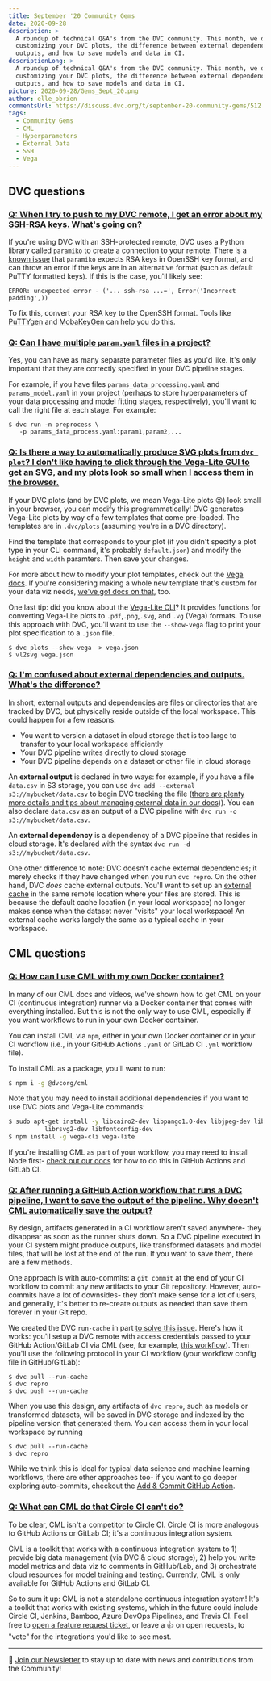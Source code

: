 ```yaml
---
title: September '20 Community Gems
date: 2020-09-28
description: >
  A roundup of technical Q&A's from the DVC community. This month, we discuss
  customizing your DVC plots, the difference between external dependencies and
  outputs, and how to save models and data in CI.
descriptionLong: >
  A roundup of technical Q&A's from the DVC community. This month, we discuss
  customizing your DVC plots, the difference between external dependencies and
  outputs, and how to save models and data in CI.
picture: 2020-09-28/Gems_Sept_20.png
author: elle_obrien
commentsUrl: https://discuss.dvc.org/t/september-20-community-gems/512
tags:
  - Community Gems
  - CML
  - Hyperparameters
  - External Data
  - SSH
  - Vega
---
```


## DVC questions

### [Q: When I try to push to my DVC remote, I get an error about my SSH-RSA keys. What's going on?](https://discordapp.com/channels/485586884165107732/485596304961962003/748735263634620518)

If you're using DVC with an SSH-protected remote, DVC uses a Python library
called `paramiko` to create a connection to your remote. There is a
[known issue](https://stackoverflow.com/questions/51955990/base64-decoding-error-incorrect-padding-when-loading-putty-ppk-private-key-to)
that `paramiko` expects RSA keys in OpenSSH key format, and can throw an error
if the keys are in an alternative format (such as default PuTTY formatted keys).
If this is the case, you'll likely see:

```
ERROR: unexpected error - ('... ssh-rsa ...=', Error('Incorrect padding',))
```

To fix this, convert your RSA key to the OpenSSH format. Tools like
[PuTTYgen](https://www.puttygen.com/) and
[MobaKeyGen](https://mobaxterm.mobatek.net/) can help you do this.

### [Q: Can I have multiple `param.yaml` files in a project?](https://discordapp.com/channels/485586884165107732/563406153334128681/753322309942509578)

Yes, you can have as many separate parameter files as you'd like. It's only
important that they are correctly specified in your DVC pipeline stages.

For example, if you have files `params_data_processing.yaml` and
`params_model.yaml` in your project (perhaps to store hyperparameters of your
data processing and model fitting stages, respectively), you'll want to call the
right file at each stage. For example:

```dvc
$ dvc run -n preprocess \
   -p params_data_process.yaml:param1,param2,...
```

### [Q: Is there a way to automatically produce SVG plots from `dvc plot`? I don't like having to click through the Vega-Lite GUI to get an SVG, and my plots look so small when I access them in the browser.](https://discordapp.com/channels/485586884165107732/563406153334128681/750012082149392414)

If your DVC plots (and by DVC plots, we mean Vega-Lite plots 😉) look small in
your browser, you can modify this programmatically! DVC generates Vega-Lite
plots by way of a few templates that come pre-loaded. The templates are in
`.dvc/plots` (assuming you're in a DVC directory).

Find the template that corresponds to your plot (if you didn't specify a plot
type in your CLI command, it's probably `default.json`) and modify the `height`
and `width` paramters. Then save your changes.

For more about how to modify your plot templates, check out the
[Vega docs](https://vega.github.io/vega/docs/specification/). If you're
considering making a whole new template that's custom for your data viz needs,
[we've got docs on that](https://dvc.org/doc/command-reference/plots#custom-templates),
too.

One last tip: did you know about the
[Vega-Lite CLI](https://anaconda.org/conda-forge/vega-lite-cli)? It provides
functions for converting Vega-Lite plots to `.pdf`,`.png`,`.svg`, and `.vg`
(Vega) formats. To use this approach with DVC, you'll want to use the
`--show-vega` flag to print your plot specification to a `.json` file.

```dvc
$ dvc plots --show-vega  > vega.json
$ vl2svg vega.json
```

### [Q: I'm confused about external dependencies and outputs. What's the difference?](https://discordapp.com/channels/485586884165107732/485596304961962003/752478399326453840)

In short, external outputs and dependencies are files or directories that are
tracked by DVC, but physically reside outside of the local workspace. This could
happen for a few reasons:

- You want to version a dataset in cloud storage that is too large to transfer
  to your local workspace efficiently
- Your DVC pipeline writes directly to cloud storage
- Your DVC pipeline depends on a dataset or other file in cloud storage

An **external output** is declared in two ways: for example, if you have a file
`data.csv` in S3 storage, you can use
`dvc add --external s3://mybucket/data.csv` to begin DVC tracking the file
([there are plenty more details and tips about managing external data in our docs](https://dvc.org/doc/user-guide/managing-external-data))).
You can also declare `data.csv` as an output of a DVC pipeline with
`dvc run -o s3://mybucket/data.csv`.

An **external dependency** is a dependency of a DVC pipeline that resides in
cloud storage. It's declared with the syntax
`dvc run -d s3://mybucket/data.csv`.

One other difference to note: DVC doesn't cache external dependencies; it merely
checks if they have changed when you run `dvc repro`. On the other hand, DVC
_does_ cache external outputs. You'll want to set up an
[external cache](https://dvc.org/doc/user-guide/how-to/share-a-dvc-cache#configure-the-shared-cache)
in the same remote location where your files are stored. This is because the
default cache location (in your local workspace) no longer makes sense when the
dataset never "visits" your local workspace! An external cache works largely the
same as a typical cache in your workspace.

## CML questions

### [Q: How can I use CML with my own Docker container?](https://discordapp.com/channels/485586884165107732/728693131557732403/757553135840526376)

In many of our CML docs and videos, we've shown how to get CML on your CI
(continuous integration) runner via a Docker container that comes with
everything installed. But this is not the only way to use CML, especially if you
want workflows to run in your own Docker container.

You can install CML via `npm`, either in your own Docker container or in your CI
workflow (i.e., in your GitHub Actions `.yaml` or GitLab CI `.yml` workflow
file).

To install CML as a package, you'll want to run:

```bash
$ npm i -g @dvcorg/cml
```

Note that you may need to install additional dependencies if you want to use DVC
plots and Vega-Lite commands:

```bash
$ sudo apt-get install -y libcairo2-dev libpango1.0-dev libjpeg-dev libgif-dev \
          librsvg2-dev libfontconfig-dev
$ npm install -g vega-cli vega-lite
```

If you're installing CML as part of your workflow, you may need to install Node
first-
[check out our docs](https://github.com/iterative/cml#install-cml-as-a-package)
for how to do this in GitHub Actions and GitLab CI.

### [Q: After running a GitHub Action workflow that runs a DVC pipeline, I want to save the output of the pipeline. Why doesn't CML automatically save the output?](https://discordapp.com/channels/485586884165107732/728693131557732403/757686601953312988)

By design, artifacts generated in a CI workflow aren't saved anywhere- they
disappear as soon as the runner shuts down. So a DVC pipeline executed in your
CI system might produce outputs, like transformed datasets and model files, that
will be lost at the end of the run. If you want to save them, there are a few
methods.

One approach is with auto-commits: a `git commit` at the end of your CI workflow
to commit any new artifacts to your Git repository. However, auto-commits have a
lot of downsides- they don't make sense for a lot of users, and generally, it's
better to re-create outputs as needed than save them forever in your Git repo.

We created the DVC `run-cache` in part
[to solve this issue](https://stackoverflow.com/questions/61245284/is-it-necessary-to-commit-dvc-files-from-our-ci-pipelines).
Here's how it works: you'll setup a DVC remote with access credentials passed to
your GitHub Action/GitLab CI via CML (see, for example,
[this workflow](https://github.com/iterative/cml_dvc_case/blob/master/.github/workflows/cml.yaml)).
Then you'll use the following protocol in your CI workflow (your workflow config
file in GitHub/GitLab):

```dvc
$ dvc pull --run-cache
$ dvc repro
$ dvc push --run-cache
```

When you use this design, any artifacts of `dvc repro`, such as models or
transformed datasets, will be saved in DVC storage and indexed by the pipeline
version that generated them. You can access them in your local workspace by
running

```dvc
$ dvc pull --run-cache
$ dvc repro
```

While we think this is ideal for typical data science and machine learning
workflows, there are other approaches too- if you want to go deeper exploring
auto-commits, checkout the
[Add & Commit GitHub Action](https://github.com/marketplace/actions/add-commit).

### [Q: What can CML do that Circle CI can't do?](https://www.youtube.com/watch?v=9BgIDqAzfuA&lc=Ugylt6QR5ClmD8uHe4B4AaABAg)

To be clear, CML isn't a competitor to Circle CI. Circle CI is more analogous to
GitHub Actions or GitLab CI; it's a continuous integration system.

CML is a toolkit that works with a continuous integration system to 1) provide
big data management (via DVC & cloud storage), 2) help you write model metrics
and data viz to comments in GitHub/Lab, and 3) orchestrate cloud resources for
model training and testing. Currently, CML is only available for GitHub Actions
and GitLab CI.

So to sum it up: CML is not a standalone continuous integration system! It's a
toolkit that works with existing systems, which in the future could include
Circle CI, Jenkins, Bamboo, Azure DevOps Pipelines, and Travis CI. Feel free to
[open a feature request ticket](https://github.com/iterative/cml/issues), or
leave a 👍 on open requests, to "vote" for the integrations you'd like to see
most.

---

📰 [Join our Newsletter](https://share.hsforms.com/1KRL5_dTbQMKfV7nDD6V-8g4sbyq)
to stay up to date with news and contributions from the Community!
